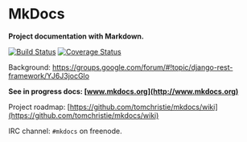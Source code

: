 # MkDocs

**Project documentation with Markdown.**

[![Build Status][travis-image]][travis-link]
[![Coverage Status][coveralls-image]][coveralls-link]

Background: https://groups.google.com/forum/#!topic/django-rest-framework/YJ6J3jocGlo

**See in progress docs: [www.mkdocs.org](http://www.mkdocs.org)**

Project roadmap: [https://github.com/tomchristie/mkdocs/wiki](https://github.com/tomchristie/mkdocs/wiki)

IRC channel: `#mkdocs` on freenode.

[travis-image]: https://travis-ci.org/tomchristie/mkdocs.png?branch=master
[travis-link]: https://travis-ci.org/tomchristie/mkdocs
[coveralls-image]: https://coveralls.io/repos/tomchristie/mkdocs/badge.png?branch=master
[coveralls-link]: https://coveralls.io/r/tomchristie/mkdocs?branch=master
